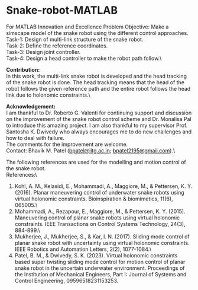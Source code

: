# Snake-robot-MATLAB
For MATLAB Innovation and Excellence
Problem Objective: Make a simscape model of the snake robot using the different control approaches.\
Task-1: Design of multi-link structure of the snake robot.\
Task-2: Define the reference coordinates.\
Task-3: Design joint controller.\
Task-4: Design a head controller to make the robot path follow.\

**Contribution:**\
In this work, the multi-link snake robot is developed and the head tracking of the snake robot is done. The head tracking means that the head of the robot follows the given reference path and the entire robot follows the head link due to holonomic constraints.\

**Acknowledgement:**\
I am thankful to Dr. Roberto G. Valenti for continuing support and discussion on the improvement of the snake robot control scheme and Dr. Monalisa Pal to introduce this amazing project. I am also thankful to my supervisor Prof. Santosha K. Dwivedy who always encourages me to do new challenges and how to deal with failure.\
The comments for the improvement are welcome.\
Contact: Bhavik M. Patel (bpatel@iitg.ac.in; bpatel2195@gmail.com).\

The following references are used for the modelling and motion control of the snake robot.\
References:\
1. Kohl, A. M., Kelasidi, E., Mohammadi, A., Maggiore, M., & Pettersen, K. Y. (2016). Planar maneuvering control of underwater snake robots using virtual holonomic constraints. Bioinspiration & biomimetics, 11(6), 065005.\
2. Mohammadi, A., Rezapour, E., Maggiore, M., & Pettersen, K. Y. (2015). Maneuvering control of planar snake robots using virtual holonomic constraints. IEEE Transactions on Control Systems Technology, 24(3), 884-899.\
3. Mukherjee, J., Mukherjee, S., & Kar, I. N. (2017). Sliding mode control of planar snake robot with uncertainty using virtual holonomic constraints. IEEE Robotics and Automation Letters, 2(2), 1077-1084.\
4. Patel, B. M., & Dwivedy, S. K. (2023). Virtual holonomic constraints based super twisting sliding mode control for motion control of planar snake robot in the uncertain underwater environment. Proceedings of the Institution of Mechanical Engineers, Part I: Journal of Systems and Control Engineering, 09596518231153253.
